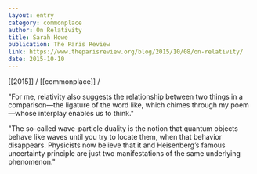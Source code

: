 ```yaml
---
layout: entry
category: commonplace
author: On Relativity
title: Sarah Howe
publication: The Paris Review
link: https://www.theparisreview.org/blog/2015/10/08/on-relativity/
date: 2015-10-10
---
```


[[2015]] / [[commonplace]] / 

"For me, relativity also suggests the relationship between two things in a comparison—the ligature of the word like, which chimes through my poem—whose interplay enables us to think."
 
"The so-called wave-particle duality is the notion that quantum objects behave like waves until you try to locate them, when that behavior disappears. Physicists now believe that it and Heisenberg’s famous uncertainty principle are just two manifestations of the same underlying phenomenon."
